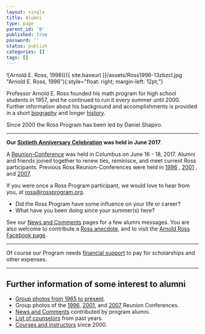 ```yaml
---
layout: single
title: Alumni
type: page
parent_id: '0'
published: true
password: ''
status: publish
categories: []
tags: []
---
```


![Arnold E. Ross, 1996]({{ site.baseurl }}/assets/Ross1996-13zbzcl.jpg "Arnold E. Ross, 1996"){:style="float: right; margin-left: 12pt;"}

Professor Arnold E. Ross founded his math program for high school students in 1957, and he continued to run it every summer until 2000\. Further information about his background and accomplishments is provided in a short [biography](/alumni/biography/ "Ross Biography") and longer [history](/alumni/history/).

Since 2000 the Ross Program has been led by Daniel Shapiro.

* * *

**Our [Sixtieth Anniversary Celebration](/alumni/reunions/60th-anniversary-2017/) was held in June 2017**.

A [Reunion-Conference](/alumni/reunions/2017/ "2017 – 60th Year") was held in Columbus on June 16 - 18, 2017\.  Alumni and friends joined together to renew ties, reminisce, and meet current Ross participants.  Previous Ross Reunion-Conferences were held in [1996](/alumni/reunions/1996/ "1996 – 90th Birthday") , [2001](/alumni/reunions/2001/ "2001 – 45th Year") , and [2007](/alumni/reunions/2007/).

If you were once a Ross Program participant, we would love to hear from you, at [ross@rossprogram.org](mailto:ross@rossprogram.org).

*   Did the Ross Program have some influence on your life or career?
*   What have you been doing since your summer(s) here?

See our [News and Comments](/alumni/news/) pages for a few alumni messages.  You are also welcome to contribute a [Ross anecdote](/alumni/stories/), and to visit the [Arnold Ross Facebook page](https://www.facebook.com/RossMathematicsProgram/).

* * *

Of course our Program needs [financial support](/alumni/contribute/) to pay for scholarships and other expenses.

* * *

## Further information of some interest to alumni

*  [Group photos from 1965 to present](/alumni/group-photos/ "Group Photos").
*  Group photos of the [1996](https://people.math.osu.edu/ross/Reunions/reunion96/Reunion96.jpg), [2001](https://people.math.osu.edu/ross/Reunions/reunion01/pix2001.html), and [2007](https://people.math.osu.edu/ross/Reunions/reunion07/pix2007.html) Reunion Conferences.
*  [News and Comments](/alumni/news/) contributed by program alumni.
*  [List of counselors](/2014-08-20-counselor-list.html/) from past years.
*  [Courses and instructors](/previous-summers/ "Previous Summers") since 2000.

